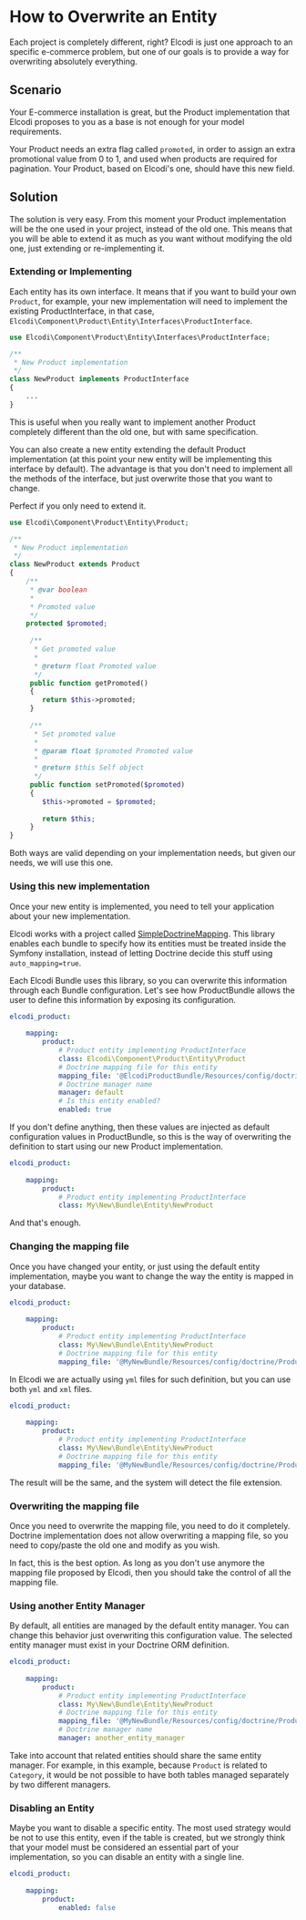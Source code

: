 # How to Overwrite an Entity

Each project is completely different, right? Elcodi is just one approach to an
specific e-commerce problem, but one of our goals is to provide a way for
overwriting absolutely everything.

## Scenario

Your E-commerce installation is great, but the Product implementation that 
Elcodi proposes to you as a base is not enough for your model requirements.

Your Product needs an extra flag called `promoted`, in order to assign an extra
promotional value from 0 to 1, and used when products are required for 
pagination. Your Product, based on Elcodi's one, should have this new field.

## Solution

The solution is very easy. From this moment your Product implementation will be 
the one used in your project, instead of the old one. This means that you will
be able to extend it as much as you want without modifying the old one, just
extending or re-implementing it.

### Extending or Implementing

Each entity has its own interface. It means that if you want to build your own
`Product`, for example, your new implementation will need to implement the 
existing ProductInterface, in that case, 
`Elcodi\Component\Product\Entity\Interfaces\ProductInterface`.

``` php
use Elcodi\Component\Product\Entity\Interfaces\ProductInterface;

/**
 * New Product implementation
 */
class NewProduct implements ProductInterface
{
    ...
}    
```

This is useful when you really want to implement another Product completely 
different than the old one, but with same specification.

You can also create a new entity extending the default Product implementation (at 
this point your new entity will be implementing this interface by default). The 
advantage is that you don't need to implement all the methods of the interface, 
but just overwrite those that you want to change.

Perfect if you only need to extend it.

``` php
use Elcodi\Component\Product\Entity\Product;

/**
 * New Product implementation
 */
class NewProduct extends Product
{
    /**
     * @var boolean
     *
     * Promoted value
     */
    protected $promoted;
     
     /**
      * Get promoted value
      *
      * @return float Promoted value
      */
     public function getPromoted()
     {
        return $this->promoted;
     }
     
     /**
      * Set promoted value
      *
      * @param float $promoted Promoted value
      *
      * @return $this Self object
      */
     public function setPromoted($promoted)
     {
        $this->promoted = $promoted;
     
        return $this;
     }
}    
```

Both ways are valid depending on your implementation needs, but given our needs,
we will use this one.

### Using this new implementation

Once your new entity is implemented, you need to tell your application
about your new implementation.

Elcodi works with a project called 
[SimpleDoctrineMapping](https://github.com/mmoreram/SimpleDoctrineMapping). This
library enables each bundle to specify how its entities must be treated inside
the Symfony installation, instead of letting Doctrine decide this stuff using 
`auto_mapping=true`.

Each Elcodi Bundle uses this library, so you can overwrite this information 
through each Bundle configuration. Let's see how ProductBundle allows the user to
define this information by exposing its configuration.

``` yaml
elcodi_product:
    
    mapping:
        product:
            # Product entity implementing ProductInterface
            class: Elcodi\Component\Product\Entity\Product
            # Doctrine mapping file for this entity
            mapping_file: '@ElcodiProductBundle/Resources/config/doctrine/Product.orm.yml'
            # Doctrine manager name
            manager: default
            # Is this entity enabled?
            enabled: true
```

If you don't define anything, then these values are injected as default 
configuration values in ProductBundle, so this is the way of overwriting the 
definition to start using our new Product implementation.

``` yaml
elcodi_product:
    
    mapping:
        product:
            # Product entity implementing ProductInterface
            class: My\New\Bundle\Entity\NewProduct
```

And that's enough.

### Changing the mapping file

Once you have changed your entity, or just using the default entity 
implementation, maybe you want to change the way the entity is mapped in your
database.

``` yaml
elcodi_product:
    
    mapping:
        product:
            # Product entity implementing ProductInterface
            class: My\New\Bundle\Entity\NewProduct
            # Doctrine mapping file for this entity
            mapping_file: '@MyNewBundle/Resources/config/doctrine/Product.orm.yml'
```

In Elcodi we are actually using `yml` files for such definition, but you can use
both `yml` and `xml` files.

``` yaml
elcodi_product:
    
    mapping:
        product:
            # Product entity implementing ProductInterface
            class: My\New\Bundle\Entity\NewProduct
            # Doctrine mapping file for this entity
            mapping_file: '@MyNewBundle/Resources/config/doctrine/Product.orm.xml'
```

The result will be the same, and the system will detect the file extension.

### Overwriting the mapping file

Once you need to overwrite the mapping file, you need to do it completely. 
Doctrine implementation does not allow overwriting a mapping file, so you need
to copy/paste the old one and modify as you wish.

In fact, this is the best option. As long as you don't use anymore the mapping 
file proposed by Elcodi, then you should take the control of all the mapping 
file.

### Using another Entity Manager

By default, all entities are managed by the default entity manager. You can 
change this behavior just overwriting this configuration value. The selected 
entity manager must exist in your Doctrine ORM definition.

``` yaml
elcodi_product:
    
    mapping:
        product:
            # Product entity implementing ProductInterface
            class: My\New\Bundle\Entity\NewProduct
            # Doctrine mapping file for this entity
            mapping_file: '@MyNewBundle/Resources/config/doctrine/Product.orm.yml'
            # Doctrine manager name
            manager: another_entity_manager
```

Take into account that related entities should share the same entity manager. 
For example, in this example, because `Product` is related to `Category`, it 
would be not possible to have both tables managed separately by two different 
managers.

### Disabling an Entity

Maybe you want to disable a specific entity. The most used strategy would be not
to use this entity, even if the table is created, but we strongly think that 
your model must be considered an essential part of your implementation, so you 
can disable an entity with a single line.

``` yaml
elcodi_product:
    
    mapping:
        product:
            enabled: false
```
